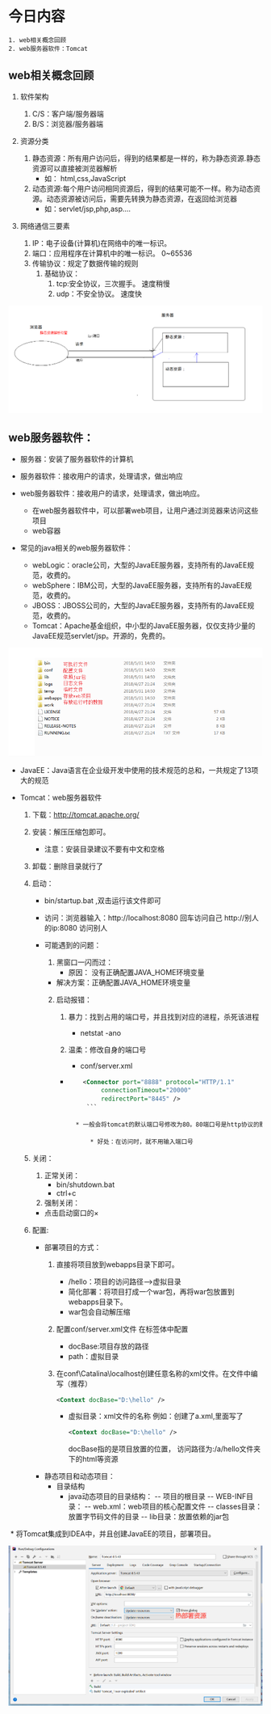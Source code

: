 # 今日内容
	1. web相关概念回顾
	2. web服务器软件：Tomcat




## web相关概念回顾
1. 软件架构
	1. C/S：客户端/服务器端
	2. B/S：浏览器/服务器端

2. 资源分类
	1. 静态资源：所有用户访问后，得到的结果都是一样的，称为静态资源.静态资源可以直接被浏览器解析
		* 如： html,css,JavaScript
	2. 动态资源:每个用户访问相同资源后，得到的结果可能不一样。称为动态资源。动态资源被访问后，需要先转换为静态资源，在返回给浏览器
		* 如：servlet/jsp,php,asp....
3. 网络通信三要素
	1. IP：电子设备(计算机)在网络中的唯一标识。
	2. 端口：应用程序在计算机中的唯一标识。 0~65536
	3. 传输协议：规定了数据传输的规则
		1. 基础协议：
			1. tcp:安全协议，三次握手。 速度稍慢
			2. udp：不安全协议。 速度快

![image-20200512184119233](.\assert\image-20200512184119233.png)

## web服务器软件：

* 服务器：安装了服务器软件的计算机
* 服务器软件：接收用户的请求，处理请求，做出响应
* web服务器软件：接收用户的请求，处理请求，做出响应。
	* 在web服务器软件中，可以部署web项目，让用户通过浏览器来访问这些项目
	* web容器

* 常见的java相关的web服务器软件：
	* webLogic：oracle公司，大型的JavaEE服务器，支持所有的JavaEE规范，收费的。
	* webSphere：IBM公司，大型的JavaEE服务器，支持所有的JavaEE规范，收费的。
	* JBOSS：JBOSS公司的，大型的JavaEE服务器，支持所有的JavaEE规范，收费的。
	* Tomcat：Apache基金组织，中小型的JavaEE服务器，仅仅支持少量的JavaEE规范servlet/jsp。开源的，免费的。

![image-20200512184340215](.\assert\image-20200512184340215.png)

* JavaEE：Java语言在企业级开发中使用的技术规范的总和，一共规定了13项大的规范

* Tomcat：web服务器软件
	1. 下载：http://tomcat.apache.org/
	2. 安装：解压压缩包即可。
		
		* 注意：安装目录建议不要有中文和空格
	3. 卸载：删除目录就行了
	4. 启动：
		* bin/startup.bat ,双击运行该文件即可
		* 访问：浏览器输入：http://localhost:8080 回车访问自己
						  http://别人的ip:8080 访问别人
		
		* 可能遇到的问题：
			1. 黑窗口一闪而过：
				* 原因： 没有正确配置JAVA_HOME环境变量
			* 解决方案：正确配置JAVA_HOME环境变量
	
			2. 启动报错：
				1. 暴力：找到占用的端口号，并且找到对应的进程，杀死该进程
					
					* netstat -ano
				2. 温柔：修改自身的端口号
					* conf/server.xml
		     	
		        * ```xml
				      <Connector port="8888" protocol="HTTP/1.1"
					       connectionTimeout="20000"
					       redirectPort="8445" />
					   ```
					   
					* 一般会将tomcat的默认端口号修改为80。80端口号是http协议的默认端口号。
						
						* 好处：在访问时，就不用输入端口号
	5. 关闭：
		1. 正常关闭：
			* bin/shutdown.bat
			* ctrl+c
		2. 强制关闭：
		* 点击启动窗口的×
	6. 配置:
		* 部署项目的方式：
			1. 直接将项目放到webapps目录下即可。
				* /hello：项目的访问路径-->虚拟目录
				* 简化部署：将项目打成一个war包，再将war包放置到webapps目录下。
				* war包会自动解压缩
	
			2. 配置conf/server.xml文件
				在<Host>标签体中配置
				<Context docBase="D:\hello" path="/hehe" />
				* docBase:项目存放的路径
				* path：虚拟目录
	
			3. 在conf\Catalina\localhost创建任意名称的xml文件。在文件中编写（推荐）
				
				```xml
				<Context docBase="D:\hello" />
				```
				
				* 虚拟目录：xml文件的名称
				例如：创建了a.xml,里面写了
					
					```xml
					<Context docBase="D:\hello" />
					```
					
					docBase指的是项目放置的位置，
					访问路径为:/a/hello文件夹下的html等资源
		* 静态项目和动态项目：
			* 目录结构
				* java动态项目的目录结构：
					-- 项目的根目录
						-- WEB-INF目录：
							-- web.xml：web项目的核心配置文件
							-- classes目录：放置字节码文件的目录
							-- lib目录：放置依赖的jar包

​		* 将Tomcat集成到IDEA中，并且创建JavaEE的项目，部署项目。

![image-20200512190052646](.\assert\image-20200512190052646.png)						

